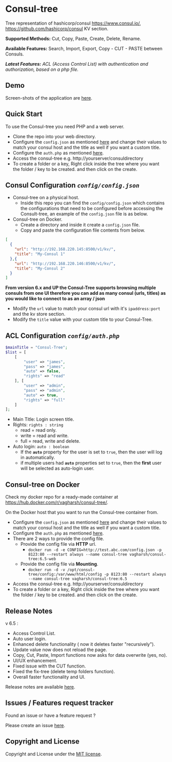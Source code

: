 # Consul-tree

Tree representation of hashicorp/consul https://www.consul.io/, https://github.com/hashicorp/consul KV section.

**Supported Methods:** Cut, Copy, Paste, Create, Delete, Rename.

**Available Features:** Search, Import, Export, Copy - CUT - PASTE between Consuls.

***Latest Features:*** *ACL (Access Control List) with authentication and authorization, based on a php file.*

Demo
------
Screen-shots of the application are [here](https://github.com/vagharsh/consul-tree/blob/master/demo.md).

Quick Start
-----------
To use the Consul-tree you need PHP and a web server.

- Clone the repo into your web directory.
- Configure the `config.json` as mentioned [here](#consul-configuration-configconfigjson) and change their values to match your consul host and the title as well if you want a custom title.
- Configure the `auth.php` as mentioned [here](#acl-configuration-configauthphp).
- Access the consul-tree e.g. http://yourserver/consuldirectory
- To create a folder or a key, Right click inside the tree where you want the folder / key to be created. and then click on the create.

Consul Configuration *`config/config.json`*
----------------
- Consul-tree on a physical host.
    - Inside this repo you can find the `config/config.json` which contains the configurations that need to be configured before accessing the Consult-tree, an example of the `config.json` file is as below.
- Consul-tree on Docker.
    - Create a directory and inside it create a `config.json` file.
    - Copy and paste the configuration file contents from below.

```json
[
  {
    "url": "http://192.168.220.145:8500/v1/kv/",
    "title": "My-Consul 1"
  },{
    "url": "http://192.168.220.146:8500/v1/kv/",
    "title": "My-Consul 2"
  }
]
```
**From version 6.x and UP the Consul-Tree supports browsing multiple consuls from one UI therefore you can add as many consul (urls, titles) as you would like to connect to as an array / json**
- Modify the `url` value to match your consul url with it's `ipaddress:port` and the kv store section.
- Modify the `title` value with your custom title to your Consul-Tree.

ACL Configuration *`config/auth.php`*
------------------
```php
$mainTitle = "Consul-Tree";
$list = [
    [
        "user" => "james",
        "pass" => "james",
        "auto" => false,
        "rights" => "read"
    ], [
        "user" => "admin",
        "pass" => "admin",
        "auto" => true,
        "rights" => "full"
    ]
];
```
- Main Title: Login screen title.
- Rights: `rights : string`
    - read = read only.
    - write = read and write.
    - full = read, write and delete.
- Auto login: `auto : boolean`
    - If the **`auto`** property for the user is set to `true`, then the user will log in automatically.
    - if multiple users had **`auto`** properties set to `true`, then the **first** user will be selected as auto-login user.

Consul-tree on Docker
-----------
Check my docker repo for a ready-made container at https://hub.docker.com/r/vagharsh/consul-tree/.

On the Docker host that you want to run the Consul-tree container from.
- Configure the `config.json` as mentioned [here](#consul-configuration-configconfigjson) and change their values to match your consul host and the title as well if you want a custom title.
- Configure the `auth.php` as mentioned [here](#acl-configuration-configauthphp).
- There are 2 ways to provide the config file.
    - Provide the config file via **HTTP** url.
        - `docker run -d -e CONFIG=http://test.abc.com/config.json -p 8123:80 --restart always --name consul-tree vagharsh/consul-tree:6.5-web`
    - Provide the config file via **Mounting**.
        - `docker run -d -v /opt/consul-tree/config:/var/www/html/config -p 8123:80 --restart always --name consul-tree vagharsh/consul-tree:6.5`
- Access the consul-tree e.g. http://yourserver/consuldirectory
- To create a folder or a key, Right click inside the tree where you want the folder / key to be created. and then click on the create.

Release Notes
---------
v 6.5 :
- Access Control List.
- Auto user login.
- Enhanced delete functionality ( now it deletes faster "recursively").
- Update value now does not reload the page.
- Copy, Cut, Paste, Import functions now asks for data overwrite (yes, no).
- UI/UX enhancement.
- Fixed issue with the CUT function.
- Fixed the fix-tree (delete temp folders function).
- Overall faster functionality and UI.

Release notes are available [here](https://github.com/vagharsh/consul-tree/blob/master/release.md).

Issues / Features request tracker
-----------
Found an issue or have a feature request ?

Please create an issue [here](https://github.com/vagharsh/consul-tree/issues).

Copyright and License
---------------------
Copyright and License under the [MIT license](https://github.com/vagharsh/consul-tree/blob/master/LICENSE).